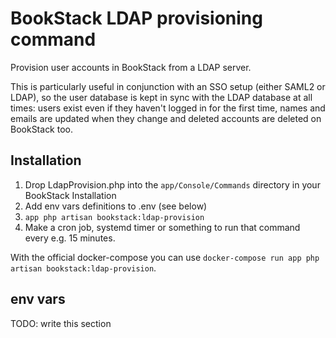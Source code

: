 # BookStack LDAP provisioning command

Provision user accounts in BookStack from a LDAP server.

This is particularly useful in conjunction with an SSO setup (either SAML2 or LDAP), so the user database is kept in sync with the LDAP database at all times: users exist even if they haven't logged in for the first time, names and emails are updated when they change and deleted accounts are deleted on BookStack too.

## Installation

1. Drop LdapProvision.php into the `app/Console/Commands` directory in your BookStack Installation
2. Add env vars definitions to .env (see below)
3. `app php artisan bookstack:ldap-provision`
4. Make a cron job, systemd timer or something to run that command every e.g. 15 minutes.

With the official docker-compose you can use `docker-compose run app php artisan bookstack:ldap-provision`.

## env vars

TODO: write this section

